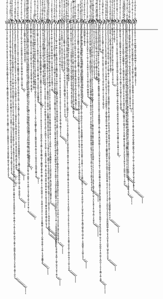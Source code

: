W̵̡̧̨̡̨̡̨̧̨̡̡̛̛̫̩̖̭̪̟̜̙̲̹̠̬͓̺̠̘̲̦͖͙̯̖̼̠̬̱̥̟̞̟̤̱͎̺̜͈͈̮̞͇̫͕̜̻͚͇͙͕͈͍̬͎̬̖͎̟̤̞̗̼̳̳͙̜̳̱̲͖̼̠̼̟̻̣̬͎͕̗͙͍̖̲̠͖̪͙̰̦̜͕̬̲̩͔̰͎̘̥̯͚̻̲̖̩̣̠̱̻̲̱͕̟͕͈͔͇̯͇̺̖̬̬͓͓̤͉̬̝̱̭͔͎͖͖͈͈̺̙͇̙͔̺̬̱̖̫̯̥͉͓̭̲͙̦̬͕̘̭̘͓̋̓͐̉̈́̊̎͋̓̏̈́̑̓̿́́͐̇̆͆͒͒͐̄͂́̂̈́́́͐̈́́̿̓̉̿͐̎̂̉͋͛̊̔̑̎̑͛̽̔̃̀̅̽̔̅̈́͆̇̉͊͋̏̒̓̐̿̃̈́̂̂̀͊̆̃̽̾͗̚͘͘͜͜͜͜͜͜͜͝͝͝͝͝͠͝͝ͅͅͅĘ̴̢̨̢̨̡̡̧̢̧̧̨̢̨̨̡̧̛̛̛̛̛̛̛̛̛͚̤̭̜̰͎͖̲͉̜̭̺͍̟̭͚̖̭̟̖̖̼̻̠͚̮̗̙͎̪̬̣̳̥̘̺͈̱͙͎̘̥̞̖͙͇̟̲̟͚̹̖̰̫̭͙̝̥̘͈͙̰͈̠̩̠̱̲̖̩̰̯̬̼̫̱̳̗̗̺̞̣̟̙͎̖͔̠̣̬̬̝͇̪̹̠̜̪͎̜̜̝̗̟͈̞̥͚̲̦̲̪̺̜̳̠̠̹̬͚̝͕̩̹̼̣̱̟͉̘̯̗͇̩͔͉͇̬͍͉̠̟̯̱̟͈̜͉͈̇͌͗̍͗̀̿̿̐̾́̾̇̿̆͒̇̈́͗̉̽̏̾̐̿̆̌̄̀̉̀͊͗͑̓͆͌̋̃̽̍͂̇̿̐̆̔͋̈̀͌̓̎̎̊̓̉̃͑̂̔̑͐̈́̋͂̊̂̒͗̽̈́͛͗̆͐̆̔͛̏͊͒̓͗̀̐͋̔̎̑͐͋̈́͊͆͆͛̀̿͐̽̿̌̏͋͌̇̐̈́̓͑͛̍̐͑̌̾̈̉̍̃̍̈̀́͌̈́̓͋̈͌̔̾̔͑͑̿̉̎̀̿̔̍̂̍͛̃̑̍̾̈͂̒̓̽͗͒͛̒̇̋̀̿̀̓̊̋́̇̈̌̉͂̈́̿̋̋̓̇̇̋͛̓̔̏̇̑̓̈́̑̏͒͌̇̇̅̔͒̈́̀̔͗͂͑̄͒͒̈́́̂̈̊̄̍́̃̍̊̀́͒̃́̾̏̓̈́̓̃̒̃̏͋́̈́̂̇́̉̔͂̽͑̿̏̋́͒͆̒͐̀͂̄̃͋̚͘̚͘͘̚̕͘̚̕͘͘̕̚͜͜͜͜͝͝͝͝͠͝͝͝͝͝͝͠͝͝͠͝͠͠͝ͅͅͅL̴̨̧̡̢̢̡̧̢̧̡̡̡̨̢̡̨̡̨̨̧̢̢̧̢̨̡̧̢̢̡̛̛̛̛̘̰̫̱̜̳̦̘̘̙̻͖̥̪̺̻̩̭͙̙͎͙͈̘͉͉͔̪̗̗̞̰͇̹͖̯͎̪̹̯̠̳͔̯̞͚͖̼̟̗̤̩̮̝̬̞͓͖͙̤͉̫̞̫͔͎͙̻͔͙̩͍̘͓̖̳͓̻̜̜̪̪̲̱̙͈̼̣̘̬͔̫̞͍̞̳͎̙̹̼̬̠͔̣͓͍̬̯̙͇̤̰̝͎̞͙͔͍̘̜̹̰͓̤͖͓̘͈̗̱͚͉̟̼̙͕̪̜̞͎̺̞̜̺̖̩͇̠̫͔̻̹͔̭͚͇̗͚̙͉͍͈̗̘͈̥̱͍͚͚̯̫̥̺̣̭̻̣̗͕͎͇̹͈͇͕̩̦̲͕̝͚̜̞̞̯͈̤̻̞̖͖̗̺̬̼̣̦̙͇͍̮̝̣̮͖̪̙̳̗͓͍͇̩̬̘͍̬̘̗̖̰͔̙̬̼͈̖͔̞̳̟͙̜̪̙̼͕̃̾́̔͌̂͋̉̅̈̏̊̀͊͛̂̈́̆̐̈́̓͌̈́͂͆̉̏͑̎͊̓̏̓̃͊̐̀̆̐̓̑̈̓̎̑̂̈́̉̀̌͑̊͛̄̿̽̿̋́̓̉͌͑̉͊̒̒͌̍̾̏̋͋̈́͆̍̍̓̾͌̎̇̈́̊̿͒͆̊̾͒̍͛͐͋̀̅͌̒̇͋͐̀͂͂̑̓̊͊́̏͒͂̎̾͛̏̔́͐̏̑̚͘͘̚͜͜͜͜͜͜͜͜͜͜͝͠͝͝͝͝͠͝͝͝͠ͅͅͅͅͅͅͅC̴̡̢̧̡̢̡̨̧̡̢̧̡̡̡̢̡̢̨̛̛̛̛̛̛̛̛̖̣̯͇͇̺̫̬̝̟͇͓͚͎͉̝̝͖̭̯͉͓͇̖̼͔̞̼̼̙̬̭̘͈̹̹͙̥̞̠̥̫͙̥̲͖̹͙̗͔̦̪̗̣̘̲̪̬͇̩͇̗̘̙̰̰̜̩͙̫̩̯̪̙̱͎̠̞͔̠͉̤̯̻̰͈̪̙̯̙͕̙̭̱͖̞̦͇͉̰͈͍͚̥̫̣̥͔͓̜͕̰̗̟̻͔͖̞̭̣̪͖̹̲̼͉͚̪̲͙̣̻̺̞̝̤͎̪͇̣̳̮̑̎̏̑̃̽̄̿̏͊́̃͂̉̇̈́́͂̓̔́̊̑̏̊͊̍̀̔̅͒̅̿̂͐͂͑̌͊̓̀̂̆̉̂͗̿̊̾̊̉͗̏̊̽͛̅̿̽́̒͛͒̎̊̿̂̅̄̇̇̈̀̈́̏̐̒̀̾͗͋̽̒̿́̏̓̆̄̀̐̓̋̀͂͆̾̃͑̄̒͆̏͋̈́̋͐̎̈͌̃͌̄̆́̂͑̈͋̈̈́̔̌͋͑͛͐̈̋̆́͌͒́͊̄́̊̑̾̇̂̈́͂̓̔̏̈́̓̑͐̄̎̒̂̈́̐̀͑̓̆̾͑̍̇̓̾͒̌̈͛̐͛̈́́́͂̇̽̾̈́̿̃̋̿̌̈͌̈́̌̒̎͛͌͗̓̓̅̋̿̽͐̈́̇͋̏̾̒̿̍̽͌̈̒͋̅͂͑̏̄̂̀̔͌̌̓͒̐̊̄͛̽̒̓̊̔͂̎́̓̂̌̍̐͗̌̈́̚̕̚̕̕͘͘̚̕͘͘̚͘̕̕͘̚̕̚̕̚͜͜͜͜͜͜͜͝͝͝͝͝͠͠͝͝͝͝͝͝͝͝ͅͅͅͅͅǪ̵̢̢̢̡̡̨̢̡̢̨̢̢̢̨̧̡̧̧̛̛̛̛̛͉̘͎̘̱̣̝̩͙͕͖͖̞͎̗̘͕̲̯̞̘̜̰̳̩͎͈̖̻͇̳͚̤͚̼͓͔͎̻̰̳̱̗̟̱͎̤͎̯̱͓̗̲̫͕͖̪̜̭͈̦̯̼̠͇̤̦̦̯̘̤̝̭̫͈̻̘̙̖͓̱͍̲͕̜͕̞͙̖̥̺̙̦̙̺̠̞̙̺̦͍͍͕̭̹̪̞̱̞̠̝̬̤̥̭͖̞̯̪̻͖͈͇͓̻͖̙̫̟̝͉̹̦̩̘͇͇̞̖͕͖̝͇͙̰̳̮͓͇̼̲̝̺̲̩̼̲͚̤̦͎͍͈̻̣͕̲͙͖̦͇͕̦̞̾̉̉́͊̏̐̀̑̈́̓̃͑̒̈̂͂̇͛̾̌̋̃͂̆́̓̔̃̑̓̃̈͑̋̽̋͆̏̃̈́̄̓̊̅̇̀͛̄̀͌͑̈́͋͆͗͂̆́̍̂̐͋͂̎̂̊̈̒̉̍̊͐̀̎̂̽͌̀̈́͊̓̂̾̄̌̿̆̍͊́̓̒͆̑̏̇͑̿̾̿́̊͐͐͗̐͊̈́̒̄͊̓͊̿̈́̈́̃͌͊̀̀̍́̓̍̀̑́̿͋͋̅̅͊̓͋̌̿̑̈́̐̂̂̑́̉̆͂̈́̾͑̒͒̀̓̈́̅̃͑̌̉͆̍̆̍̈́͒̓̂͂̉̽͆̏̀̂͛͛͋͒̃̈̽̈̍́̓͋̾̊̔͊̚͘͘͘̕̕̚̚̚͘̕͘̚̕̕͜͜͜͜͜͝͝͝͝͝͠͠͝͠͝͝͠͠͝͝͝͝͠͝͝ͅͅͅͅͅM̴̧̡̧̡̡̡̡̧̡̛̛̛͔̙͉̗͈̺̞̹̰͉͚̹̮̦̤͓̫͈̫͚̯͈͚̦̳̙̩͈̥̲̹̫̝̣̻̙̹͈̱̩̳̠͖̲̗̼̺̟͕͕̲͚̫̜̤̤̲̠͚̺̗̖͈̔̀͋̇̇͂̈̆͒̓͛̀̓̒͛̏̍̈́̄̅̾̏̃͑͂̈́̉̊̒̿͌͑̅͊̓̄̃̀́̂̋̀̓̾̾͊̈́̓̓̋̈́́̔͑̉́̊̀̾̈̐̌̊͑̑̊͑̒̎́͂͆͛͆̈́̃̌̒̌͌͛͌̋͗̓̑͆̈́̓̉͋̅̏̑͊͑̈́̆̋͋͆͒͛̋̒̆͌̈́̐̋̀͌͂͊̆͊͗̔̇̏͛͑̂̎̈̎̀̄̌̈̅̅̽͛͆̇̆̄͂̇̐́̊͒̇̄̊̿̄̾͛͌́̎͋́̂̄͂͑̈́̋̅͛̌͛̑̋̽̂͌͑̀̓̒̄͛͊̎̕͘̚̚͘̚͘̕͘͘̚͘͘̕̚͘͜͜͝͝͝͝͝͝͝͠͠͝͝͝͠ͅͅĘ̸̨̧̡̛̘̝͔̝̣̥̻͍̻̥̣̙̲͉͖̻͔̖̬͈͕̱̹͚̗͈̜͚̭̭̫̘̼̟̰̞̲̀͑͗͛͂͑͐̀̍̐̊͂̔̂̀͋̈́̈́̾̇͊̓͗̇́̐̀̄̍̉͆̇͑̀͂́̂̒͊̆̚͘͝ͅͅ ̴̧̡̡̧̢̢̢̨̡̡̢̧̨̢̡̨̧̧̡̧̡̢̧̧̨̛̛̛̛̖̣̙̲͖̲̞̤͔͔̙̫̥̖̤͍̤̟̼̹̰͓͓̮̮̪͕͓͔̖̪͕̣̖̦̘̤͕̺͖̪̬̫̼̙̮͍͎͉͎̫̝̳͓̞̱̦̝͎̙̜̖̟̘͖̝̰̼̝͖̝̖̠̱̜̩͖͉̪͍̰̯̫̳̝̠̹̥̪̣̲̙̱͍̮̤͉̦͎͉͓͙̱̲̜͖̥̺̤̟̲̳͉̗̼͔͇̙͙̪͇̜̳̥̘̟̣̯̞̯̜̰̪̱͕̪͔̳̘̜̪̪̜͍̻͚̯̠̠̫̙̜̮̬̫̪̩͔̤̠̭̘̟̩͍̺̟̩̘͖̗̠̰̩̱͙͕̤̼͍̜̦̤̲̎̔̾͂̾̀̂̄̓̑͌͊̄̓̾̊͊͗͌̈́͊́̐͊̾͗̈́͌̄͂͛̽̈̀̃͗͂͒̾̐́̉̈́̊͂̈̾̊̃̏̽̈́̅̔͂͐̄̾̾̑͗̎̈́̒̂͒̾̓̀̄͑̊͌͌̍͋͋̆͌̓̄̽̅͋͒̔̍̊͒́̀̉̐̃͂̓̇̒̉̃͒̓̈̏̾̃͛̌́̈́̀̾̈́̑̾̑̇̀̿͂͛̆͋̎͐̃͂̊͌̑͌̃͛̀̋̄͊̃̽̈́̎̓̔̇͋̀͋̈́̉̀̍́͐̀̔̅̄̏̒̓͗͒̿̒̿̇̒̎̅͒̆̓̓͑̎̆̾͆̆̐̓̉̒̄̅̊͗̉̇͌͆̀̒̇̆̽̀̿̒̅̀͛́́̑͆͊͐̾̏̑̈́͌͑̑̕̚̚͘̕̕͘̕̚͘̕͘̚̚̕̚͘̕̕͘̕̕͜͜͜͜͜͜͠͝͠͠͠͝͝͠͝͠͝͝͠͝͝͠͝͝͝͝͠͝ͅͅT̵̢̡̧̢̧̡̨̧̡̢̛̛̛̜̭̞̩̭̙͇͖̺̠̜̘̮͍̼͎̣̘̼̗̖͇̯͎̣̘͎͖͔̘̟͓͉͓̻̮̺̼͔̳̩̮̯͕͈͙̲̜̳̘̟̫͖̪̮̠͉̹̭̜̻̰̖̫͇̼͖̞͎̺͓͉̣͕̲̣̰̦̥̜̦̖̹̹̳̻͕̜̗̥͉̮̪̭̗̺̖̞̰͓̱̭̥̝̱̯̞̭̺̻͚̞̖̤̯̞̖͈͔͓̩̲̗̰̙̦̭̫̥̞͉̰͕̮͔͔̲̻̫̻̝͍̼̟̠̙̳͖̆͗̐͒͂͗̊̆͛̋̓̄͌̀͑̂͋͒̋̔̓̃̌̊̈̎̃̑̍̎̀̃̍̐̒̄̾͌͗͂̍̔̉͛̽̎̍̐́̈̋̈́́̔͆̈́́̄̉̌̉̏̅̽͂̽̈̿̆̓̚͘͘̕̕̕͘͜͜͝͝͝͝͠ͅͅǪ̵̡̢̨̛̛̛̫͇̺̞̪̱͓̜͖̳̙̥̩̦̬̲̪͇̦̳͕̖̘̟̘̠͈͚̪̣̮̖̤̪̺̥̙͕̜̻͎͙̖̠̘͙̬͉̗͍͚͎̳̦̥͇̠̗̼̝̥̜̮̼̲̖̫͓̻̓̃̽̀͐̀͗͒̔̑̈́̌̓̉͑̂͑́͊́̈͆̈́̔͆͐͗͌͒́̊̆̎͒͌̐̀̀́̈́̆̀̑̾̒̊̀̈́̇̑̈́̾̅̅̏͛̓̓͗̐̅̓̆̂̏̏̇͌͂͛̾̃͌̽͌̀̈́̌͋͗̔̊̏͑̓̈́̅̃̓́̄̾̒́̒͂̌̅͐̈͛̓̉̄̿́̏͌͐͂̆́̑̿͆͆̒̂́̊͒͌̀̋́̊̀͒͌̅̍͛̈̏̽̀̌͛́̔͋͐̋̍́̔̔̏͆̽̊̀̽̈̍͒́̈̾̔͊́̍̋̃͊͑̌̽̆̈́́́́̆̊̅̾̅̆̑́̐̾̀̿̑͋́̓̅̌̆̅̚̕̕̚̚̕͘̚͘̕͘̚̚̕̚͘̚̕̕̕͘͘͘͘͠͝͝͝͝͝͝͝͝ͅͅ ̸̡̡̡̢̨̧̨͈̙͖̘̗͎̼̦̮̙̗̘̫̳̼̪̺̫̩̣͇̠̫̙̤͎̤͚̭̟͇̤̣͉̻͈͓̪̘̭̲̭̝̠̩͉̮̮͈̪̣̭̮͙̮͎̯̰̻̜̺̙̦̞̳̤̄̀̒͐̈̉͘͝ͅT̵̡̢̡̢̢̧̢̧̧̧̢̡̧̢̧̛̛̛̛̛̛̛̫̼̜̮̻͔̳̣̖̣̖̝̘͔̳͙̰̥͍͓̘͚̯̦͚̣̠̮̖͔̝͎̖͈̫̬̘̠̟̯̥͖̟̹͖̗̰͙͇̮͖̹̜̳͙͓̩̼̺̬̥̺̯̤̼̦̦͕̦̤̹̣̗͍̘͍͎̭͓̟̥͙̖̦͕͉͓̪̠̗̗̺͓̼̻͇̟̙̟͚̳̫͍̩̘̝͎͈̮͇͚̤̼̮̼̭̭̟̟̻͕̤͇̱͓̣̺̗̦̭̤̤̻̱̝̥̪̩̲͔͈͓̻̰͖̼͙̤̻͇̣̥̤͚̈́͐͑̃̈́̆͂̿͗̓̓̈̒͂̾͆̾̍͂͋͑̀̄͑́̆̈́̄͋̇͒͒̓̿̋̎̈́̋̓͆͑̏̈̿̍̾͒̎̔̓̓͌̉̽̀̉́͆͊̏̌̓̈́̄̅̋̈́̓̏̎̈́̂̋͛̓͊͒̄̈́͋͑̔̿̎͒̆̀̒̈́̽̀̔̒̋͐̐̏͐͊̀̈́̎̍̈͆̈͌̅̎͋̈̀̄̈̓̏͋̇̓͐́̇̓͌̓͌͒̀̈̎͊̈́͆̈́͐͛̓̈́̇͒͗̿̈́́͐̈̐̑̈̍̈́̇̎͐̂̒̽̎̔͂̀̔͂̑͐̄̉́́̿̊̈́̓͌͗̑̊̂͐̓͂̃̽̈́͒͐̽͊̈́̾̅̑̂͊͆̏̽͒͌̓̌͛̌̾̐́͑͐̎̂̀̑͑́̅̅̎̂̏̍̇̑̇̈́̏̇̀̈́̋̃́̿̍̕̕̕̚͘̕̕̚̕̕̕̚͘̚͘̚̚͜͜͝͠͝͠͝͝͝͝͠͠͝͝͝ͅͅͅͅͅH̵̢̢̡̧̨̧̡̨̧͚̱͚̘̩͎̥̙̥̙̞͉̼̙͔̩͉̤̞͇̭͙̲̦̲̠̞͉̱͕̱̬̳͔͓͓̠̫̮̭̫̱͖̖̦̮̯̫̪͇̣͚͓̥̠͔̟̠̭͖̠̪̲͕͓̣̠̲̠͇͖̞̳͇̯͇̭̼̋̀̊̀͂͑͂̾̀͂̈́̋̌͛̅́̈́̊̉́͒̏̾́̍́̊͐̂͌̓́͌̂̄̏͊̚̕̕̚͜͜͜͜͠͝ͅͅÉ̸̢̨̢̡̡̢̧̨̧̧̧̧̧̨̢̡̨̢̡̧̨̡̛̛̪͍̝̝̝̭̖̺̥͕̳̟͇̺͎͎͇̲͚̗̻͇̲͖̳̻̟̼͇͍̤̲̟̠͉̼͕͖̬̲͇̬̲͔̝̝̪̗̗̲̣͍̳̣̯̮̜̭̩̼̗̝͕͙͕̭̻̤̘͉̭̝͔͓̩̞̟͔̗͉̠̠̮̱͍̤͍̝̯̹̭̟̝̙̞̜̖̗̩̱̲̼͈̞̪̮̠̳͎͔̭͙̺̻̤̙͓͖̮̬̭̣̱̻̻̣̼͇͙̟̗̩͇̳̪͚͙̝̭͚̥̖̳̹͔̰͇̠̠̝̭͇̩͕̟̜͎̗̝̻̖̪̰͈̪͚̹͉͈̫̦̹̦̖̼̥̘̳͉̰̗̰̜̮͉̼̠̠̮̹̣̗̝̬͎͙͍̭͇̻͙͇͕͔̫̤͍̮͈̬̥̘͉̠̺̩͇̹̱̰̱̜͇͈̣̖̹̬̜̳̹͙͉̝̰̞͍̯̰̻̳͓̱͖̀͆̒̂͐͋̀́́͛́͑̈́͒̈́̆̾̽̉̂͑̉̈́͒̉̀͌̿̉̀̀̄͆̊͑̋͑͗̓́̇̓̌̐̅̊͗̓̀̆̐̇͑̆͛̐̈́́̃̓͑̈́́̏̈́̾͊̔̌̇͂̈́̆̂͂̽̽̿̂̉̂̄́̈͑̓̑̾̐͒̍͛̅͋̾̅̃̽͐͊͒̃̃͆́̅̃́̀́͌̑̐͆͆̈͆͐̄̔̔̐͋̃̽̔͌̃͂̏̒̑̇̽̐͂́͂̑̂̾͆̑̊́͒̑́͑̈́̈́̔̃͐̀̈́͌̽̌̀͂̌͂͐̂̓́̔̀̾͛́̿̽́̉̒̐̍͊̓͌̚͘̕̕͘̕̚̕̚͘͜͜͜͜͜͝͝͠͠͝͝͝͠͠ͅͅͅͅͅͅͅ ̴̢̢̛͉̘̱͕͖̟̣̰̞͔̼̘͕̜̙͓͙̠͙̘͇̮̟̘̳̯̥͔̗͙̖͈͚͉͕̮̠͔̖̜̦̟͎̳̝̹̣̜̼̰̥͔̠͖̮̺̤̬͕͍͙̲͕͒̃̏̎̀̍̏̎̐̿̃̋̈́͛̏̌̓͊̉̾̎̐͌͗̀̐̂͋͗͂̄͒̾̿͊͋̎̃͌̾͗̄͐̀̆͛̄̈̀̏͗̀̋̾̐͆̾̅̈́͛̓̋͛̀̆͑̓͛͂͆̈́̂̈̈́̀̄̉̄͗́̐̽͗̑̿͛͑̆̐͂̀̌̾̋͊͊͊̓̐͐̽̓̔̎́̀̓̚͘͘͘͘͜͝͝͝͝͝͝͝͝͝͠Ẁ̷̢̧̡̢̨̢̡̡̡̧̨̨̢̡̧̛̻͖̗̥̙͕̥̞̯̰͇̙̱̜̪̝͎͈̥̤̫̟͓̣͚̥̙͚͍̳̳͚̭̥̼͉̤̖̻͉͚̜̩̘̭̖͍͚̭͙͉̙̤̝̯̭̜̯̞̩̩̟̱̼̞͍̲̟̦͕̮̯͕̜͓̞̹̤̺̜͍͇͔͖̮̬̠̬͙͖͕͉̫̖̼͓͔͓̪͈͉͎͈̤̖͇͖̗̟͉̦̣͍̗̜̼̟̘͈̝̺͍̣̣̹̟̥͇͓͇̮̜̟̰͙͓͖̠͔͚̱͍͉͙̠͇̣͙̺͉̺̺͉̼͈͚̪̜̮͖̥̫͚̭͔̮͍̫̮̳͕͎̙̱̦̳͉̬͓͈̼̞̠͚̻̥̫͖̣͈̥̻͓̻̞͙̻͍̩͚̺̩̤̫̭̘̗̞̆̊̀̈́̓̈́͌͗̑͆́͛̌̾̔̍̈́̒̽͒̓͐̆͆̾̽̿͆̈́̀͐́͛̅̈́͂͑̔̓͌̚̕͜͜͜͜͜͜͜͜͜͝͝͝͝͝͝ͅͅͅͅͅͅͅI̵̧̡̨̡̨̧̨̧̧̧̡̧̧̨̢̨̢̡̧̡̧̢̢̨̧̧̡̢̱̼̹̻͔̲̭̱̖̺̣͇̜̮̲͓̪͙̬̳̗̬̪͈̩̞͕̣͈̫͖͎̼̗͔̺̤̙̦̱̹̬̣͎͔̰̼̳̪̪̗̪͈̥̲̩̩̩͙͚̗̺͚̦̗̯̱̜̠͔̯̙͇͚̲̻̰̭̖̲͖͈̰̗̰̲̰̭͎͉͇̤͈̤͓͖̟̼͓̘̤͎̹̗͕̞̤̞̘̗̳̥̰͕͈̣̫̭̱̠̦͖͚̫̳̤̙̼͕̣̰͓̘͈̮̗̲͍̗͇͔̣͈̤̰̳͈͉̦̮̺̘̘̯̻̼̱̖̭̩͖̰̺̥̖͉̤̥̩͓͕̜̦̻̻̣͈͎̰̭͙̦̹̹̗̹̟͚̤̪̟̫̭̟̗͈̱̤̙̮̻̫͕̰̥̞͎͙̎̽̄͐̏̓̃̄̎̍̽̾͛̈͗̀̈̀͒̅̎͋̆̈́̎͌͌̎̆́̄̈̋́̾̽̆̔̅̈́̄̐̎̇̌̓̒̒̒̋́̓̀̃̑̐̉̾̒͂̀̆̎́̊̎̇͂͛͒̑̇͛̎̿̽̈́̋̈́̈̏̑͛͑̓̇̆́͆̽͛̾̽͊͒̃̿̇̀̂̅̂̆̇̍̀̏͋͒̏̓̀̂̓̓̄̆̈́̎͌͋͆̔́͋͐͋̆̈́̒̏̑̋̀̑͌͌̈́͌̽̂̂̔̿̓̅̓̿̐̔͒̄̉̃̽͆̓͌̈́̔͛̓̓͋̅̄̀̿͂̋͂̇́̎͊͛͋́́̇̀̽̀͂̔͋̈́̔͌́͑̀̿̀̔͊̿̌̇͂̀́̏̑͋̌̇̾̎̓́̄͋̒̒̈́͛̐͋̎̈́́̽́̿͛̊̐̿̿̃͊͛̔̑̇͌̎̀͛̌̿̓̌͗̏̈̑̉͒̕̚̚̚̕̕͘̕̕̕̚͘̚̕͜͜͜͜͜͜͝͝͠͝͝͝͝͝͝͝͠͠͠͝͠ͅͅͅͅͅͅͅͅL̶̡̨̢̢̨̡̧̢̢̨̡̧̨̧̡̡̡̢̛̛̛̛̛̲͈͇̱̲̖̪̩͈̙̦̥͖̰͔̺͇͉͖̖̟̱̻̲̱̞̮͙̱͔̮̬̞͇̹͙̰͔͖̫͓̬͎̘̞͓̲̳͕̳̟̹̣̗̺̝̱̣̝̠̱̯̩̮̝̜̗̩̮̗̤̞͚͎̪̼͚̭̖͕̜̤͎̺͉̼͓͕̙͇͔̰̳̭̱͎̹̳̝̖͇̠̖̭͚̟͕͎̖̜̹̜̥͈̲̮̮͎̻̤̣͔̜̠̯̠̥̻͙͚̳̫̰͇͎͚̞̹̩̠̱̩̖͖͖̖̲͕̰͖̭̟̺͓̦̗͍̻̘̪̺̼̱͕̠̳̫̮͎̘͚̺͇̘͍͚̹̙̠̼̯͌̀̀̈̈́̍́́͋̃̉̆̀̐͒͌̔͐͗̿̊̈́̿̊́͐̂̀̀̆͆͛̀͌̆͌͑̾̇̾̇́͋̈́́̀̀̅̀̿̋͛͆̌̀̀́̉̄̃̄̃͐͆͂̆̈́͛̋̆̀͛̄̂͗̌̏͐̔̒̂̍̑̇͋̓͋͑̌̇͛̅̃͌̄͊̿͛̀́̈́͐͑͆͑͒̃̾̐̌̏̈́͑͌̐͛͋͐̈́́̀͊͌̑̂̓̊̈́̈́̐̍̄̾̄͌̑̈́̄̓̅̃̊̃̊̋̿͂͋͒͒̈́̾̿̈́͘͘̚̕͘͘͘̕̚͜͜͜͜͝͝͝͝͠͝͝͝͠͠ͅͅͅḎ̴̢̧̢̢̧̧̢̡̨̮͍̠͍͖̼͎̠̖̪̮͔̠͚̟̼̙͚̪̦̪̲̲̤͚̥͚̫͎̠͔̰̣̺̩̯̱͖̲̞̲̮̪̜̰͕̞͓̹̫͓͓̪͔͈͇͈̟̘̹̝̦̰̳̑̓́̂͐̂̈́͋̄͊̅̒͐͒̌͑̇͗̇̋͋̈́̐͑̑̐͂̄̍͌̊̆̅̈́̏̈́̌͆̄̍͋̈̌̚̕̕͘͜͜͜͜͠͠͠͝ͅͅ ̴̧̨̨̨̢̢̡̨̨̧̢̧̨̧̢̡̡̧̨̧̛̛̛̠͙̖͈̥̪͈̙̹̥̩̬̳̳̱̝̩͍̼̙̤̞͉̗͔̜̘̱̠̻̹͖͇͉̗̠͍͕̬̝̘̬͕̠͇̬̫̣̱͕͇̟͎͍̙͈̜̯̝̪͎̝̮̩̝̫̪͇̥̮̖̙͇͈̟͙̣̟̘͉̙̲͓̥̳̦̞̟̟̝͖̙͕̲̗͓̖̤̺̗̳̹̥̱͔̱̳̮͎̪̥͙̪̲̰̤̝̙͔̻̗̭̖̮͙̻̫͉̫͇͈̺͈̘͖̹͓̬̦̰͈̗̭͍̣̮̦͇̼͖̘͎̖̦̭͔͎͖̬̝͓͖̹̞̳̳̪͎͇͚̪̱̭̩̮̙̹̲̗̭̙͉̺̝̩͚̠̬̙̲̫͙̞̹̗̠̮̪̹̣̦̝̜͈̺͖̮͙̳̰̳͚̪̤̭͙̼̯̠̞͚̮̥̪͉̙̰̣͈̱̬̤̘̳͉̱͕͍̲̪̦̦̗̤͇̙̗͖͉̼̣̬̩̫̯̥͎̩̰͍̫͎̓̔̒̿̐̍̄́̀̂́̑̽̀̍͒͐́́̔͂̂̒̆̊̀́͐̌̈́̓̑͑͂͑̀̑͋͆͒̅́̊͊͂̌́̾́͆͐͆̅͒̐̑̆̓̑̓̍̄͗̌́̄̊̎̉͗͂́́̊̅͐͋̍̂̾̅͌̏̒̋̍̊̍͒̀͐͗͋͛̈́̈͆͑͗̃̓̀͌̍̓̅̎̔̽̈́̈́̉͗̏͑͑̇̆̌̀͆̋̈́̈̌͗̍̅͒̿̋͂́̀̂͊͆͘̕͘̕̕͘̚̕̕͘͜͜͜͝͝͝͝͝ͅͅͅͅͅͅW̸̧̡̧̨̡̡̡̨̡̨̢̡̨̡̛̝̦͖̺̟̜̘̯̲̜̫̻̠̣̥̜͓̫͓͇̗̰̬̼̳̰̝͕̼̩̻̹͈͓̬̳͇̺̫͙̝͇͖̱̥͙͔̣̰̞̣̳͕͓̣̝͕̝͓̮̯̳̻͓̜̣̪̩̳͕̲̰̪͙̟̖͍̝͔͓͙̮̪͍̼͚̦̥̳̪̜̲͔̳̩͕̖͓̳̭̪̠̠̝͍͍͈͙̤͓̯̜̘͎̞͖̬͇̼̫̘͙̖̗͇̯̳̜̳͓̘̦̰͈̗̪̤̬̗̙̻̻͓͖̲̯̘͚̣̯̗̘̠̭̘̱̥̹̬̝͍̻̰͖̼̻̞̬̥͖̪̥̥̭̜̥̭̦̣̼̖̣̰͕̫̠̙̙̩͎̜̖͉̬̜̭̹̻͔͙̟͉͉͓̬̞̭̩͍̭̘̠̬̰͍͈̩̫̭̯̖͈̰͎̲͓̬̩͔͑̈̈̈́́̾͑́͂̽̓̆̐͋́͗͐͛̾̂̎͊͒̆̓͂̐̒̾̌͑͑͒̃́̆̈́̌̃̀̿̅͊̽̒̑̏̈̎̂̏̀̒̈́̄̀̔̏̓͐̈́̏̽̏̾̔͑̏́̓̓̐͌́͋̿̍͛̓̈͛͑̽̋̔̔̎̓̆̏̉̎̎̏̾̍̈́̓̂̇͘̕͘̕͘͘͘̕͜͜͜͜͠͠͝͠ͅͅͅͅͅͅͅͅȨ̴̧̡̢̢̡̢̡̨̧̡̢̛̛̛̛̛̛̛̱̥̯̲̼͇̟͚͕͇̥̯͉͇͓̫̬̺̪̫̥̙̦̘͖̞̭̠̲̘̣̮͚̤̟͕͎̞̤̗̘͉̩̘̙͓̣͚̠̟̰̝̦̖͎̟͕̱̝̠͙̰̝̰̥̫̘̥̯͍̦͙̹̥̼̠͍͔̼̜̭͓͙̩͎̯̟͓̞̬̯̜̫̞̻͎͕͇̘̦͚̪̩̥͙̦̞͓̣̤̞̲̐̀͑̈͋̈̄́̽̎̍̀́̂͌̓̎̌̍̀̉͗̔̈͆̂̎͑̑͑̄͗͒͋̈́̽̆̓̎́͒͛̽̄͊̒̓͊̎̈́͛̏͑͛̄͌̈́͑̈́͑͆̃̈́͑̈́̀̓́̈́̇̽̌͐̀̎̉̂̈̈̓̋̌͌͆̽́̔̀̐̋̂͑̄͊̇͑̍̔̅̊̎̔̅̔͗͊̉̄̄͑͛̉̉̅̅̑̋̀͗̉̇̀̊̓̾͆̀̌̿̏͛̀̉̅͗̓͒͂̾̈́͆̀̃͐̅͒̅͑́̀͊͊̎̇̎́͊͗̒̽̏̑̈́͛̍͂͑̽̀̆̀̏̔̇͒̈̒̾͂͂̋͂̆͋̓̎́́͑͛̾̈͂̄̂̾̑͊̉̇̄̃̇̓͊̐̀̈́̊̅̂̽̍̈̒̄̐̈́̆͋͆̎̒͗̅̉̑̉́͐́͑̑̽͌̕̕̕̚̚͘̚̕͘͘̕̚̚̕͘̚͘̕͘̚͜͜͜͜͜͝͠͝͝͝͝͝͝͠͠͝͝͝͝͠͝͠ͅͅͅŞ̶̡̧̢̨̛̛̣̜͎̼͔͎̱͍̠̳͖͓̘̜̠̩͕͔̙̠̤̰̟͍̗̘̭̭̦̱̠̪̗͓̖̖̲̺̝̯͈̻̼̲̣̟̀͊̐́̆͒̑̈́͋͐͑̔̈́̓̀̑̀͊̓̊̇́̈̽͂̑̔̉͑͆̾͛̿̓̍̒̄͑̒͌̂̈́̀̏͛͗̌̆̎̈́͗̓̋̓͗̂͆͋̈͊̄̌̀̈̽̄̃͛̋̏̒̍̒͊́͌̇̾̌̄́̅̆̐̊͘̕̕̚͘̚͜͝͝͝͝͝͠ͅͅT̸̨̢̨̢̨̨̢̧̡̢̧̡̧̧̧̯͚̮̻͇̘͙̺̖͔̞̖͈͖̤̤͈̭̟͉̳͖̝̣̭̫̪͚̖̰̙̭̟̲͕̩̹̮͙̹̫̖̩̼̖̜͖͙͉̥̫̠̪͉̪̗̬̻̻͕̺̻̯̭͉̫̜͕̼̠̩͎̯̥̼͈̦̹̱̞̞̝̣̩̫̯͔̈̐͆͆͂̀̽̾̍͂̉͐̿́͂͊́̎̆̎̇͌̌̌̏̚͜͝͝͝͝ͅͅͅͅ ̴̢̡̧̡̢̢̡̡̡̧̧̧̨̨̡̨̡̧̢̢̧̨̦̪̮͓̰̲͔̤̝̮̻̺̰̗̖͉̭̬̦͍̘̭̗̦̘̻͓̼̬͔̩̩̫̼̳̺̯̺̯͉̼̼̯͍̼̟̗̝̜̦͓̥̣̫̥̘̟̯͍̼̝̠̝͕̱̬̯͎̩̼͔͇̪̳̙͖̘̙̬͎̜̣̣̠̠͍̤̤͔̦̰̼̠͉̟̫̥̞͙̬̪̺̥̱̝̞̮͕̹͔̝͚̭͙̪̺̰͉͇̟͍͈̠͈̳̫̥͎͙̥͚̬͓̜̗͓̰̻̘̙̜̺̬͓̱͇̯̗̟̭͇̠͕̱̞̯̝̬̤̮̤͕̺̮̯͖̗̖͕̝͔͕̞̥̮̜͉͈̞͉̯̙̺͈͈̬̦̜͎̝̼̦̞̹̬̙͍̠̝̰̙̯̜̞̠̠͈͔̬̘͓̗̞͉͕̘̼͕̱͇̭̘̤̰̭͙͓͖̙̦̩̰̺̠̥̲͎͚͉̯̠̜̘̝̺̯̜͙̘̫̬̰̈̈́̋̄́͆̾͊̋̂̾̊̈͗̃͐͌̐̈͋̅͐̐̏͊̒̅̃́̿͐͆͐͐̒̀͗͛̈̅̉͌͑̽͊͆̃͒̅̉̐̃̎̎̇̕̚̚̕̕̚̚͜͜͜͜͜͜͠͠͝͝͝͠ͅͅͅͅͅͅͅƠ̶̢̧̛̛̛̬̝͓̠̥̗͍̜̹̘̰͕̣͍͇̦͍͓͍͙͚̭̯̦̲̲̮̲̦̮͍͎̹̙̟̠̦̪̲̘̞̩̺͓͔̟̜̭͚͚̫̣̤̬̞͖̣͍͚̘̰̿͛́̅̄͑̏͑̍́̀̈́̈̀͂͊̃̍̽̀̒̈̔̊͒̇̾̒̅̽͂͛͊̾́̀͛̈́̋̈́̔̇͊̈́͋̂͗̒̊̆̎͋͂̊̎͌̈̉̓̀͐͐́̌̿̓̀̊́̋̈͌̒̍͋́̓̎̿̈́͂̈̏̓̈̾́̓̃̄̋̒̒̈́̓̓̍̑̒̅̃͒̆̏͂̄̅̄͗̈́̎̓̓̒̍̊̈́̆͑̈́̾̒̈́͋̑̈́̀̓̾͋̊̇̎̌̊̉̑̃̄͛́̾̉͋̊̈͑̄̀̇̀̊͊̎̀͒̈́͆͂͒̾͂̋̾̔̐̓͋́̉̓͌̀̒̍̓̈́̄̅̃̒̑͂͛̃͘̕̚̕͘̚̕̚̕̚̚̕͘͘̕͝͝͝͝͠͝͝͝͝͝͝ͅF̴̡̢̢̛̞͚̱̹͎̖͚͓̗͈̖͉̰̥̪̬̗̜͈̣̖̣̜̦̗͉̜͉̰̘̮̭̬̱̭̗̬͚͎̬̹͉̙͖̗͓͓̗̺̯̪̯̜̠̼͇̱̭̪͍̤̙̰͍͔̳͎̘͚̝͕̖͙̯̙͕̭̱̱͙͕̩͖̮͇͖̣̦͖͛͋̉̈́͗̇́̔͛͋̍̀͒͛̍͘͘͜͜͜͜͝͝ ̴̡̧̧̡̢̡̡̨̢̧̢̡̢̡̡̡̛̛̛̛̛̛̛͕̹͉̦͇̦̖̫̤̗̟̙̲̰̗̻̹̻͚̦̦̭̜̪͖̻̖̦̰̺͙͕̟̳̱̝̜̥͍̖̻̘̳͓̘͎̱͙̮̝̼̟̭̣͇̺̯͓̤̼̫͙̮̫̝͎̯͓̪̠̞̫̱͙̬̖̮̻͈͔̻̲͈̟͙͓͐͂̔̃͌͂̀̍̄͗̄̓̇̄͊̾̉̈́̐͊͋̅̌͊̄̀͌͂̽̅̔͊̏͐͑͒̎͒́͒͒̈͂̄̀̽̒̈́̄͋͋͒̎̄̀͑͒͆͌͆̃́̎̆͗̄̂̾̂̌͗́̈́̂͐͋̎̆̿̌͆̿̃̇͋̀̊͗̈̐̍̅͒͒́̍̈́̀͗̍͑͌̈̐͊͗̔̎̀͌̇̄̏̒̊̇̈́͌̉̎͆͑͊̈́͌̐͒̃̑͌͊̈̇͛̈́̐̒̿̽́͐͊͒́́͂͗̈́̀̔͌͆̏͊̿͑͒͋̈́̏̃́̏̂̇̈̿̏̎͊͋͊͆̂̅̀͐̊͑̀̇͌̑̎́͆̈́͑̓̕̕̕̕̚͘̕̕̚͘̕͘͘͜͜͜͜͜͝͝͠͝͝͠͝͠ͅM̵̧̧̧̢̡̧̧̧̡̨̡̡̢̢̛̛̖͉͚͔͕̭̟͎͖͖̪͎̯̗͙̥̮͈͍̹͚̦͎͖̳͉̥͕̯̞͇͎̜̤͇̲̭̱̱͍̟̻̥̟͇̪̯̺͖̞̹̻͙̗̮̪̼͔͍̮̲̟̟̬̪͓̞̻͇̤͚͍̺͎̩͔̣̆̐͊̿̅́͆̌̈̒̎̾͆̐̇̀̀̎̓͐̐̃̎͂̏͛̍̂̍̀̈́̔̑̌̐́̍̒̐͑̈̆̍́̅̈́̎̔̒̄̑͌́̑͋̈̓͒̇̈͊͐̈́̿̊͂͑̉̉̎̓̆̚͘͘̕̚̕͘̕͘͜͜͝͝͝͝͝Y̷̡̡̧̢̧̢̡̢̨̧̧̧̢̨̧̢͖̺̻̻̱̖͕̣̦̖̻̙͙̳̙͎̗̻͇̥͙̫͙̖̪̳̫̳̳͉͔͕̲̜̪͕͕͓̣̤͖̫͚̯͉͈̪̤̹̳̫̖͉̜̹̣͎̦̹̘̳̯̜͉͉͉͕̻̰̲̫̺̮̟̮̜͇̩͓͈͚̦̠̪̣̯̫͉̙͔̜̲̭̗̮͓͖͚̞͙̼̺̩̟͎̥͈̰͉̦̺͓͎̤̬͈̘̺̘̜̗̤͙̖̠̗͍̩̜̫̘̫̞̗̹͉͙̲̖̜̻͔͕̰̠̝͇̰̯̦͇̫̰̱͑͌͗̽̔̈́̒͌͒̾̃̋̌̆͜͜͜͜͜͜ͅ ̴̢̧̨̡̢̢̡̧̧̧̨̢̢̡̢̡̢̡̡̨̧̧̢̢̧̛̛͔̟͈͖̻̲̤͎͕̺̗̱̩̪̠̦͍̹̯̺̳̣̤͙͉̫̣̙̳̠̻͔͈͈̬̙͍̙̖̣̩̗̪̰̹͖̙̞̟̙̭͈̤̤̰͉͙̠̥̫͔͓̘̪͇̮̻̮̙͔̤̳̠̗͉̻̮̲̦̬̬̤̯̤̙̖̞̘͈̦̮̱̬̥̳̘̻̰̻̻̞͓͔̲̞̫̜̭͇̙̬̲̩͓̲̙̪̰̤͚͚͚̦̟͔̤̬͍͓̳̥̗̠̹̦̜̭̘̜͓̮̣̤̯͖̰̻̣̞̞̬̪̭̭͎̠̦̬̘̱̟̺̞͇͕̦̘͍͈͖̹͖̫̙̙͔̜̟̙̮͖̞̟̰̯̲͉͍̟̙̙̙̪̥͈̝̳̺͉̼̲͚̥̗̻͈̤͔̲̺̠͓͚̗̣͕̝̮̪̭̪͇̭̞͕̜̫͕̲̤̻̠̱̖̱̠̞̈́́̑͗̊̈́͋͊̓̍͐̽̀̏̌̈́̾́̓̿̌͐̅͌̐͆̈́́̋̊̂͊̒̎̆̓́͌͑̀̄̆̌̃̾̈́̏͆̆̅̄̇̂̓́̄͗͐̎̋͌͆̄͌̈́͆́̋̓͛̐̊̆͛̓͋̋̿͒̂̈́͗͆̀̆͌̐̒̇̇́̌̈́͘͘͘͘̕̚̚̕̚̚͜͜͜͝͠͠͝͝͝͝͝͝ͅͅͅͅͅͅͅP̸̡̡̢̨̧̨̡̧̨̛̛̛̛̗̙͎͙̳̞̠͕̳̣͔̳͚͕̤͎̱̬̤̳̰̰̹̯̜̱̹̙̦̞͍̼͍̯͇̪̬̫̖͉̣̭͉̻̱̼͉͉̺̫̲͙̳̥̲̖͚̦̼̳̞̣̳͕͉͙͍̥̭̯̼͖͔̮̜̮̝̳̈͊̾̆̊́͛͑̊͆͋̇͆̈́͛̂̇̈́̾́̅̾̄̈́̓͆̋̒̆͛͒͒̌̓̏̾̔̍̅͒͗̏̑̇͑̊́̑̃́͑̒̔̉̄̅̇̈́̀̀̔̓͐͗̏̿͋̒͂́̽̽̚͘̕̚͜͜͜͜͝͠͝͠͠͝͝ͅͅR̴̢̧̨̮͈̤͈̼̪͖̻̺̻̥͈͔̼̦̝̻̥͈͎͈̉̽͗̾̿͑͂̀͋̄͐̋̉̽͊̎̈́͐̂̓̊̒̅̀͐̉͊̈̚͝Ơ̶̧̢̢̨̨̡̢̧̡̛̛̛̳̝͔̼͎͓̤͈̘͈͇̮͕͙͉̥̪̮͍̯̠̜̲̹̣͎͎̺̖̹͔̱̦͓͎̟̬͖̬̤̬̩͕̖͈̫̼͕̬͉̖̝̠̮͇̞͎͈̙̲̲̗̣͖̳̮͚̱͈̮̞͈̇̏̈̑̌̄̓̊͒̈̀̊̒̔͛̇̅̌̓̒͐̈̂̀̏̈̒̈́̇̈́̏̿̀̓̎͛̆̏̎̆̏̄̊́̋̔̍͛̿̒̇̌́̇͂͛̌͊͊̃̿̒̔̐̿̀͂̍̀̍͐̏̎̑̾̀́̈̏̔͌̓̈́͂̄̓͐̋̓̅́̓̈́̒̎̀̈́̊͛͋̔͊̒̽̈̂͒̒͛̽͛͗̓̈́̈̏͐̄̍̓́̀͐͒́̉̽̐͋̌̈̃̄̊̂́̋̋̈́́͛̈́̂̅̓͂̆̔̅͊̉̎̂̈́͆͗̔͂͐͊̓́̓̍̏͆̓̽̓̌̋̾̋́̾̄̑̃̉͗͑͛̿̿̾̏͆́̈́̀̊̒̑̽͘̕̚̚̕̚͜͜͜͜͝͝͝͠͠͝͝͝͝͝͠͠͝͠͝ͅͅF̸̨̢̨̢̨̡̡̡̧̢̢̧̛̛̛̛͓̫͙̙̱͕̳̤̩̻̥̦̫̬̯̪͇̳̼͓̲͍̥̼̥͕̘̝͍̳̪̫̖͖̺̺̮̙̺͕͍̟͉̤̝̦̜̘̺̥̳̪̺̥̪̰̮̗̺̹͍̟̳͍̗͇̝͔̬͈̼͙͔̯͙̗͕̳̖̥͙̘͍͔̪͔̱̹̣̣̮̘̙̩̮̤̱̙̰͚͙͚̪̟̜̥̮̱͕̯͎͍̳̮͍̞̳̜̰̭̱̲̗̹̝̲̱̫̘̥̼̣̣̫̱̰̝̙̟̝̹̯͉̳̫̹͎̺̗͙̘͎̹̰̟̗̗͚̪̤̬̝̟̟̭̼̦͓͎̦͍̙̖̼̓̏̾̄͆̈́͑̐͐̈́̄͂͊̐̉̈́̄̆̽̈́͂̒̂̔̌͐̈̋̈͌̏̈́͗̓̈̅̓̽͆̉̆̓̍̀͊͋͆̅̄͐̀̃̅̂̔͐͗͂͑̀͒͗̂̇͗̀́̒̿̏̅̊́͆͒̽̔͊̈̄͒̽͒̏͗̈́̑̾͊͑̀͊̓́̍̽̏̏͛̔̆́͌̉̓͗̀̕̚̚̕̕̕͜͜͜͜͜͜͠͝͠͝͝͝͝͝͝͝͝͝ͅͅͅͅͅͅḮ̸̢̢̡̧̧̨̡̨̡̧̡̨̡̨̨̧̧̡̧̡̢̨̧̢̡̧̢̧̛̛̛̛̛̪̠̞̪͍̟̦̦̮̠̘̗̟̙͙͍̲̠̭̞̺̫̭͎̝͉͎͔͎̰͓̼͎̩̤̫̜͎̗̱͔͈͇̫̪̜̺̲̳̹̪̬̼͕̰̬͓̙̮͙̼̠̭̜̱̦̟̲̖͙̝͕̯̖̞̜̖̭͎̦̖̗͇̳̘̗͇̯̯̘̮̻͍̼͚̳̺̫͕̼̰͚͇̼͇̩͓͙̦͖͖̖͙̭̟͍̘̻̻͖̱̹͔̦̥̩͔̗̮̜̦̥̮̖͎̖͕͔̘̥̖͕̱̬̲͔̱̥̟̜̳̺̥̘͔̗͉͍̜̫̰̖̜͙̘̼͕͙̭̭̭͙͎͙̯̹̣͇̘̗̩̻̜͉̩̥̰̱̥̼͔̌̓̑͗̋̾̒́́̆̊̿͋̐̇̋̉̇̒̊͆̉̌̓̒̉͒̉̌̍͑̓̐̇̔̽̆͛͑̊̊͒͋̉͗̏̈̔̽̓͛̔́̇̀́͆̈́̾̈́̈́̇̽̀́͗̈̾̿͌̈̍̋̊̉͆̿͐̈͑͋̎͛̐̈̋͊̃̃̈́͑̄̈͐͒̎̿́̌̅̽̔̿̍̓̏̅̔͗͛̊͗͋̒̓̐̏̐̄̇̄̿͐̏̏̓̆̀̆̋̆̏̎̽͒̒̽̐̽̂͊͐͑͒͐̓͌͐̈́̑̇̒͗̂̀̋̿̔̃̏̋́̿̾͌͋̋̿̽͑̈̾͌̅͋̌́̐̈̊͋̉͑̈́̓͋̔̊̂͛̐̽̅̋̈̉͒̈̊͑͊̉̐̋̊̎̃̽̇̕̚͘̚̕̚̕̚̕̚̕̕̕͘̚͘͘̚͜͜͜͜͝͝͝͝͝͝͠͝͝͝͝͠͝͠͝͠͠͠͠͝ͅͅͅͅͅͅͅͅͅͅĻ̴̨̡̡̧̡̛̛̛̛̹͖͎͔͓͎͉͈̗̝͔͉͈̞͍̗̭̘̼͈͎̩̗̬̮̜͎̫̦̞͉̹̜̱̫̤̺͔̯̩̫͇̘̙̩͖͕̠͈͓̜͓̰̔̆̍͊̅͑͛̑̈́̅̓̀̒͌̾͑͑͐͒͌̌͛̈́̈́̌̎̆̓͐͋̂̋̾̆̀̓̿̈̆̉̓̓̀̎͐͊̊̈̒̈́͛̌͋͐̽̑͂̑̾́̄̎́́̾̀͆̌͂͑̈̏͑̐̃̈͆̇̈̓̄̐̆̈́͗̈́̂̌̈́̈́̐̽͐̑̊̈́͗͐̎̏̀̐́͛̃̇̿̔̋͌̎͌̎͆͆̓̈̋͂̇̎̋͋̇̂̍͌̀̓̇͂̈́̆̏̏̎̍͛̔͆̓̑͋͊́̈̌̽͒͑̀̀̆͊̑̽͗̊̂͗̄͐͌͛̒̑̓̿͗́̆̊͊̒͐̓́̊͗͋̑̽̅̋̅̈́̾͗̀͑̉̊́͌̆̑͒͆̐̈́̚̕̕̚̚͘͘͘̕̚̚̚̕̚͘̚͜͜͝͠͝͠͝͠͝͠͝͠͝͝͠͝͠ͅĘ̵̨̨̛̛̛̛̛͍̣̱͓̝̠͇̱͎̯̤̼̱̖̻̞̬̪̲̰̤͙͎̫̫̰̳͎͕̻̣̜̠̲͔̠̖͍̝̲̹̘̪̩͕̖͇̳̞͎̯̘͎̼̫̠͕̭̲̳̍̆̾̈̑̾͐̿͛̽̀̈͐̾̿͛͑͐̆̐͒̏̈́̈́͑͌͑̏̍̇̈́̊̄͛̐́͐̍͐͐̓͂̉̒̈́̋̽̓̓͆̑́̈́͊̓͆̎̐̃͐̆̊͋͗̉̈́̈́͛̏͑͗̂͒̎̔̄͐̑́̈́̇̇̃͑̆̎͊̒̍͑̽̆̓̑́̄̿͑̒̎̓͑̋̂̎͛͗̔̓̽͌̂͋͗͊̂̽͂̔̇͊̑̈́̀̽̇̈́̂̾̈́͋̾͐́̇̈́̈̃̈̎̏͌̇̔̑̈̾̽̄̓̇̄̉͐̔̃͊͗̃̑͒͛̂̊̈́̌̿̍͋́̈́̃̊̀̂̀̽́̄͌̏͌̑͐͐̈́͌̀͌̌̏̋͐͛͐̓̎̓͒̎͒̐͋͋̌̋̆̉̑̉͛̉͗̇̾̑͑̆̃͊̾͂̕͘͘̕̚͘̕̕͘͜͜͠͝͝͠͝͠͝͝͝͠͝͝͠͠͠͝͝͠͝ͅ ̶̧̨̧̧̡̧̡̧̡̨̢̨̧̧̢̧̡̧̢̨̧̧̨̢̡̨̨̛̛̛̛̛̼̭̺͍͚̰̹̯̹͈̜͎̲͚͉͎͓̜͙͉͉̫̱͙̰̱̰̳̘̩̯̺̼̯͚̙̫̟̞̣̱͇͚͇̰̭͈̞̼̱̰͇̖͉͍̩̲̫̖͚͔̼̬̫̠̪̠͇̭̭̜͈̝͈̳̥̻͓̻̳̳͚͍̙̖͓͖͇͔̹͍̻̻͎̭̩̰̱̪̤̺͚̠̯̻̪̙͕̙̗̗̜͙̹̪̠̼̯̥̩̮̥̗̬͍̝͙̖͚͉͙̩̹̤͚̩̲̱̗͚͎͇̳͕̰̤̖̝͚͕͇͇̺̼̝͎̲̝̱͙͇̝̣͖̬̰͚͚̜̗͔̩͙͚̺̥͉͔̬̫̫̪̖̱͎̼̖͇̣͇̘̟̠̖̰̭̞͖̹̪͈̼͚̣̘̰̳̗̣̼̰̜̫̘̠̗̟̪̟̪̬̪̘͙͓͕̭͈̤̜̳͎͔̖̭̺̠̺̩͎̜̟̮̜̟̞͔̲̳̤͎͓͚̜̣̬̪̳́̅̑͐͋͌̊̌̔̌̅͑̔̓̍̀̀̒̆̍͑́̂̈́̑͑̂̅̽́̊̿̔̆̊̓̌̾̔̿́̈́́͐̃̄̏̊̿̍̽̈́̓̐͗̓̈́́͑̿̀̅̀͂̓͌͐͂̇̎́̈́̈̎̾̽̓̀̊̓͂̓̊̋̊́͌͊̾͗̑̽̈́̅̿̑͌͆̓̈́͆͐̄͊́̓̈́̊̈́͛̿̎̅̊̌͂̋̅̾̋̅͌́͆̂̎͂̃͊͛̀͛̈́̈́̃̐͑͆̈́̇̎̆̏̒̂͂̈́̋̓̎͑̊͑͑́̈́̏͑͊̄́͐̅̄͆̉͂̔͗̏̊̔͛͛̿̋͗̃͛́͋̋͌̏̏̂͐̇̄̌̍̓̀͛͐͋̑͑̌͑̀͒͋͐̊͆͗̀̉̂̽̿̂̊̈̍͒͂̿̌̐̔̎͛̉̅̾͌̿̈́̒̐͂͘͘̕͘͘͘̕̕̕͘͘̚͘̚̚̕͜͜͜͜͝͝͠͝͝͝͝͠ͅͅͅͅͅͅͅͅͅĄ̸̛͍̬̼̭̮͙̦̟̤͉̣͈̟͓̯̟͈̼̯͍͉̗͖̹̟̙̟̳̹̽́͒̀̃͐̈́̔̇̓̽̽̀͗͊̾͒͂̎̓̐̎́͒̇̋̓̓̾̌̏̀́͑̋͂̉̑̇͌̄̈̈́̆̀̍̈́̐͌͑͂̃̏̒̃̅̉̑̋͂̈͗̓͑̎̍͑̈͊̆̀͘͘̚͜͜͝͝͝͝͠͝͠͝N̵̡̡̧̧̨̢̨̧̡̧̨̨̛̛̛͙̼̮͎͓̱̺̺͇̗̖̩͔̗̤̪̻̹̞̱͉̗̦̮͚̮̦̝̭̦̯̬͚͈̦͉͓̟͍̝̩̖͈̼͉̯̝͔͉̘̠̻̹̰̰̤̹͉̬͔͇̦̩̜͍͉̝͈̭̩̼̭̘͔̯̼̺͍̗̪̒̈́͗͑̏̿̍̒͊͛̀͊͊͆̃̇̐͛͋͌͊̀̽̎̓̔͂͊́̑̏̊͊̈̊̾̾̌̂͂̾͂̇̿͆̅̀̾̌͋̈́́̀̂̓̔̉͊̈͛̎̀͛̌̀͗̊̈̃́̿̽̿́͛͗͌̄̂͑̅͑̎̈̎̌̈́̑͐̀̂̕͘̚̕͘͘͝͠͝͝͝͝͝͝͝͝͝͝͝ͅͅḐ̵̨̧̡̢̡̨̨̧̧̨̢̡̧̨̡̡̧̧̡̨̨̢̢̡̡̱̯̟͈̤̬͈̼͍̮͉̘̮͖̪̼͇̟̹͙̬̞͉͕̜̠̯͈̘̟̻̞͙̳̩̤̜͕̫̜̭̰̮̖̟̠̘̠͖͙̤͔͉̝̗̫͎͈͍̯̳͚̪̼̯͕̠̠͕͙͇̰͎̪̻̥̥͚̪̼̹̲̘͖̲̱͕͚̹̣̝̳͖̪̤̗͈͈̬̣͚͕͇͓̬̜͓̱̠̖̱̪̳͇̟̳͚͇͚̙̼̞̗͖̬̙̯̯̫͕̤̻̯̰͓̤̯̠̬̲̼̺̯̼̮̮͉͍͇̦̯̝̞͉̜̪̹̞̦̟̮̞͓̣̘̘͎̘̯̬̹̠͔̫͓̺̠̭̫̤̟̞̖̺̦̼̟̱͕̩̪̥̤̳̲̰͚̲̺͖̺̗̯̳̮͉̗̯̬͉̝̘̺̫͙͈͓̗̼̼̮̲̯̘̦̺̺̟̯̫̫̤͓̮̫̣̫̟́̒̽̀̑̃̓̎̎͋̍̅̎̍̐͂̇́̊̔͘̕͘̚͜͜͜͜͜͜͜͠ͅͅͅͅͅ ̷̡̡̢̨̢̨̧̢̨̢̢̧̧̧̨̧̡̧̧̨̢̧̧̛̛̛̛̛̛͙̼̮͉̩̞̙̻͉͍̱̟̺̙͉͕͕̰̥̣͙̦̙̙̙͇̟͔͚̼̜̫̟̦̩̤͔̰̗͇̟̖̰̳̼̝̰̫̰̗͈͓̖̗̠͖̫̭͇͉̲̪͇͚̮̠̦̗͍̻̖͙͚͉͉̘̭̳̯͔̬̗̹̞̱̟̙͚̜̼͍̘̞̳͕͉̖̭̺̰͖͚͉̫̯̠͙̬̲̝̙̲͕̻̟̠͎͉͍̝͓̰̪̯̭̜̮̠͖̤̪͖̩̪̻̙̻͓̫͍͚͔͎̫͍͈̰̜̩̖͕͔͍̬̠̖̩̮̜̣̰̗̙̘͈̠̮̗̪̳̠̙̘͍̪͚͖̘̳̲̳͙͎̫̬̠̰̗̤̫̤̦́͆̔̌͗̏̀̔̅̆̌̏̈́̉̽̊̀̂͐̀̔͒͂̆̈́̎̍̿̉̆͂̃̌̇̆͂́̈̈́̋̋̐̓̓̈́̏̇͆͂͋̂͊̈́̈́̆̐̽̌͛̀̈́͑̐̍͑̏̌̑̆̇́͒̀́̉͐̎͑́͋̋͑̈́̽̊̂̿̾̑̊̍̍͒́̈́͆̿̇̉̈́̇͗̇̋̇͐́̊͌̊̋̀̀͑͗̇̈́́͗͗̔̋̉̇͆̈́̉̏̍̊̿͋̒̈̆̍̂͆̐́̐͌͗̒̊̊̓̀̂͗͐͒̂̈́̂̈̀̌̏̀͒̃́̀͋͛̓̈̔́̽͋̃̇́̽͗̽̊͗̕̕͘͘̚̚̚͘͘̚͜͜͜͜͜͜͜͜͠͝͝͝͠ͅͅͅͅͅͅG̷̡̢̡̢̧̛̛͚͔͈̖̳͎̣̩̞̹̫͈̝̻̮͓̥̻̣̩̙̞͔̺̝̖̭̥̪̹̰̰̬̪̝̭̯̞͔̗̺͓̖̯͚̭̲̤̔̋̃̊̓̏͌̀͂͒̑͒̏̒̒͗̃͂͒̈́͒̂͆͐̈́̀̒̒̆̑͌̓̑̄̃̎́͗͒̽̏͑͆̊̐͛̈́̽́͆̇͒͊̐͊̄̍͗͛́̌̂͐̌̏͗̆̂̒̍̓̉̽́̄́́͑̒̽̃͊̑͒͗̐́͂̌̍͐́́̄͒́͑̉͂̔̃̋̓̿̿̋̈́̀̎̇͊̅̅͂̓͛̈̽͗̎̈́̉̈́͋̂̉̋̇̌͛̌̊̾̾͑̇̒̐̔̑̇͐̍̆̄͂͂͂͐̽̂͒͐͂̂́̒̈̆͛̽́̽̅̀̆́͛̽̏̆͛͑̈́̾͒̎͂̃̀̃̋͋͐̾̀͆̆̈̈̇͐͋͆͂̓̓̿̈́̾̈́̉̃̅̉̂͌̀͆̃͗̊̋̔̑̆͗͛̽̃̊̈́̄̅̈́̚̚̚̕͘̕̕̕̚̕͘̚͘̕̕̚̚̚̕͘̕̕̚̚͠͠͝͝͠͝͝͝͝͝͝ͅI̴̡̢̨̛̛̛̛̤̺͍̱̝̱̖̘͚̬̗̗̞̲̩͓̜͎̘̝̼̣͖͖̪̼͔͈̮͓̩̝̘͍̖̙̙͚̯̠͈͓͎̥̖͎̣̪̳̥̤̟̗̥̝̠̤̠̫͈̩͎̲̹͓̓̋̆̌̿́̅̀̆̊̔̇͒̈͋̉̅̎́̀̇̉̍̍̎̓́͑́̂͊̋̈́̊̈́̿̿̓̽́͛͊͛̀̊̈̂͂̄̄̀͗̅̈́̈́͑̅̊͒̀̈́͂̆͗̐̍̍̈̈́͑̾͊̊͒̀͂͌̀͆̂̿̏̊̀͊͐̐̓̍͒̀̊̌͌͌͐̌͐́͒͑͒̋͆̎̾̈́̉̄́̽͒̇͛̐͛̋̈́̊̏͐̍̿̇̏̓͒͑̓̎͆̅̀̃̇͊̂̀̈̃̾̀̈́̓̓͒̂̄̓͆͋̋̓̉̇́́̌̋̌́͋͌̿͊͐͑̃̽̍̇̔̇̆͌̋̒̄̇͌͑͆͊̉̈́͒̇͊̂̋̍̾́͗͒̽͂͑͑̋̇̓̊̄̇́̈́̏̉́͐̏͗̏̍͑̇̈́̃̐̉͂͆͐͒͆͛̔͊̅͑́̀́͋̃̉̋̊̂̃̾̄̋͑́͊̚̕͘͘̕̚͘̚̚̕̚̕͘͘͘͘̕͜͜͝͝͠͝͝͝͝͠͝͝͠͝͝͠Ṯ̸̨̛̛̛̛̛̜̣͈̩̦͙͚̤̹̭̞̣̝̘̮̻͕͐̾̒̀̔̈́̾͂̇̊̅́̓͒̒͐̅̾̌͑̔̑͗͒͆͌̆̔͂́͌̋̈́̿̍̋̒̿̇̓̅͗͗̓̄̆͂͐̽͆̔̋̑̿͑̂̉͒̆̓̑͗͒̂̿̈́͛̀̿̓͑̈́̌̽̓̽̂̒́̈́͒̃͒̍͐̄́̅̍̓̿͑̄̓̔̎̃̓̀̇̓̐̌̐̒̇̆͊̊̒͛̂͂͛̍̀͒͐̉̍͂̑̑̍̅͐̑͂͆̈̒̑͌͐̕͘̚͘͘̚͘̕͘̕͘̕͘͘̕̚̕͠͠͝͠͠͝ͅͅH̵̢̡̡̧̢̡̡̡̡̨̧̢̛̛̛̤̺̦̫͕̰̖̝͍̭͓͉̜̯̼̝̱̯̤̯͇̫͔̼͎̥͉̟̱͉͇͖͍̩̳̝̬̯̯̰̺̰̤̦̥̟͖̟͚̼͍̙̯͉̻̩̫͔̘̬͔̻̥̼͈̻̺̻̣͉̘̮͎̳̙̫̲͕͈̪͈̻̫̭̭̦̰̘̭͇̝̺̮͈̲͕̬̘̮̻̥̫͙̙̪͈͚͔̖̯͇̦̺͍̻͇̜͎͓̻̗͓̮̯͚͍̜̰̠̮̣̙̻̪͋̐͗̓̇̎̀́̑͌̎̆̈̄̔̎͂͛̂̽̈͒͒̈́̓̑̈́̍͆́͒̂̆̈́̓̐̍̓̊̽͑̔̈́̂̍͑̄̋͂̋̌̈̔͂̈́̉̋̎͑̂́͂̏̑͌̋͛͌͒̈́̔̿̋͋̈́͗̊͗͆̊̍̀̐̽̃̇̍̉̒͘̚̕̕̚͘̕̕̕͘͜͠͠ͅƯ̴̧̨̡̨̛̮͔̮̪͍͍̝̫͈͚͉͉̖̩͉̰̫̳̲̰͍̳͍̘̝̤̞̳̝͍̯͈̹̱̬͕͍̦̬̰̠̖̦̟̗͎̪̼̞͉͖͚̩͔͔̞̤̺̖͎̰͇̫̖̩̦̮̗̗̺͙̼͚̖͍̣̲̙̥̗̹̙̖̬͕̲͚̟̜̻͖̋̇̽̾̀͑͑̐̓̍̒͂̽̓̽́̄̈́̎̍̑̐̾̐̈́̀̂͑͑̌͊̍͑͛̓̏̿̄̅́̔̓̅͛͑̐́̐͌́͐̎̏̑̒͛̈́͒̅̈́́͊̌̋͗̊͌̈́́̄͑͌̒̒̍̄̊̎̉̃̊͛̚̚̚̚͘͜͜͝͝͠͠͠͠͝͠ͅḆ̷̧̢̢̧̡̧̧̢̡̢̢̨̧̧̨̨̢̛̛͎̣̱͔͈͈͙̫̫̞͍̲̳͖͎͎͈̪̱̬̳̳͇̘͚̞̞̠̹̝̙̯͚͇̭̺̰̟͈̮̲͉͇̭̙̫̣̖̫͇͚͖̪͈̗̝̫̦͕͍͙̬̖̮̰͉̮̗͔͚͖͖̹̟̘̗͍̗͚͇̫̤̫̻͇̺̟̬̦̲̜͎͇̺̟̘̺̤̣̬̦͙̥̱̝͚͍̠͚̻̦̱̭̞̰͔̳̭͔̤̤̭̣̝̝̙̤͈͈̰͙̟̝̗͚̗̰̟̯̗̞͎̝̺͎̻̖̲̣̰̞̰͉̜̣̜̖͚̤̼̤̫̃̽͑͊͗̋̎̈́̅̔̓͆̇͊̈́͒̒̈́̇̈́̿̐̇͆̃̓̽́̒̏̒̈́̀̃̀̌̏̋͂̒̃̈́̍͑͒̆͒͋̇̂́̇͂͑͊͗͌̋̾̈́̒̔̌̓̑̎͌̈͂̈̅̿̆̔̔̌́̾͗̈̔̾̓̃̋̉͛̎͒̈́̋͋̓̊̈̓͐̌͑̒̐̾̊̊̌̿̓̈́̅̐̋͛̋̌͋͒͛͋͒̂̉̅̽́̀̍̅͐̎̓͊̓͊͑͛̇͊̓̃͊͌̒͂̅̄̀̉̈́͗̆̈́̌̈́̂̏̀̄̋̀̇̎̀̑̂̇͋̄̏͗̄̒̍̈́́́̎̅͐̑͗̌̽̉͑͆̃̃͂͑̽͗̽͋̈́̚̕̚͘͘̕͘̚̕͘̕̕͘̕̚̕̚̕͜͜͜͝͠͝͝͠͠͝͝͠͝ͅͅ ̸̧̧̨̧̧̨̨̡̡̧̧̧̧̨̧̧̢̨̡̛̘̲̩̤͉̲͈̞̖̝͍̪̦̮͖̰̠̮̯̙̦͖̭͖̬̦̙͍̙͎̖͍̪͓̫̼̻̪̣̟̙̻̦̞͈̪͕͇̯̦̙̦̞̞͚͍̘̮̺̝̮̮̙̝̯̳̪̬̭͙͎̫̤͚̲̤̤̭̬̪̻͈̭̠̬̖̪͓͇̟͖͖̪̣̬͍̬̣͎̯͙͎̺͙͈͉̮̫̞͕͉̖̯̗̤̝̮̲͇̻̙̯̙̥̞̪͈̗̥͎̟̰̘̫͉͕͍̜͎̯̤̹̳͚͖͎̞̲͖̬̼̃̒̾̓̆͌̔̈́̿̿̿͌́̃̔́̿͗̋̇̍̐̈́̌͒̚̚͜͜͜͜͜͜͝͝ͅͅͅͅͅP̴̢̧̨̡̢̧̧̢̢̨̡̧̧̨̡̛̛̛̛̛͔͕̟͔͚̣̩̘̼͚̣̝̼̗̜͙̤̞̯̥̤͍̠͓͈̭͓̣͎͍̪͙̙͈̙̲̫̩̱̘͔̦͙͕̖̬̦̪̜̟̤̫̭̭̪̺̗̟̖̟̝̝̪̝̞͍̯͙͙̥̝͉̙̲̣̭̳͍̯̬̬̫͖̗̝̘̪̩̖̰̦̟̮̭̜̬͍̗͓̯͕͚̻͖̥̱͙̲̘̯̯̙̙͔͉̺̪̬̻̟̬̝̙͍̩͙̰̩͚̻̱͎͍̝̩̯̘̗͓͕̹̹̟̘̠̼̗̼̭̺̗̦͕̮͍̪̩̳̬͉̹̟͎͉̥̥͙͍̘̗͍̘̺̱͛̐͊̀͆̽̀͑̈́̇̋͌͑̽̈̄̉̈́͂̎́̓̍͊̒͑̇͛̽̍̌͑̍͊̉̎͂͛͒̑͛̏̀̇̀͐́̄̔̌̄͂̿̃́̍̆̔̆̓̃̔̔̿͌̀̓̾͂̐͊̀̏̃͋̃̉́͋̅̅͆͗́̈́̆̏͗̔̇̑̄̌͌̍͂̈͛͑̏̎̐̂́̒̿͗͌̋̉̀̊̈́͌͒̃̓͒͆̍̕̕̚͘̚̚̚͘̕̕̚͜͜͜͝͝͝͝͝͠͝͝͝͝ͅͅͅͅͅͅͅA̶̡̡̡̢̢̢̛̛̛̛̛̳̞̟̩̘͖͓̳͖͚͙̮̺̲̮̟͚̥̻̩͎̪̯͓̠̭̦̰̺̩̲͔̙̠͔͚̠̠̩̼̺͙̱͍̪̞̬̯̪̘̮̦͍̝̪̰̺͙̖̼͉̤̭̯͉̫͉̳̪̰̦̲̣̯̘̼͚͈̭͙̱̝̼̦͖͙̜̮̅̌̇̅͌̔́̿͆̑̈́̆̊̿̃̏̊̓̄̐̓͋́̒̉̎̐̃̍̈́̉̃̈̽̌͂̅̅̓́̐̔͌́̈́̉̍̅́̋̾̽͛́͊̀̎̀͌̄̓͛͗̂̃̆͒̔̍̑͐̌̀͌̔̀̓̋̇̐̋͊́̾̀̇͒̆̿̏̐̒̊͆̇̆̀́͑͐̈́͆̑̓̑͌̉̋̓̌̉̀͒͂͂͗͊̃̾̊͑̃̉̎̃̉̿̑͗͒̔̈̀̊̚̚͘͘̚̕͘͜͝͠͝͝͝͠͠͝͝͝͝ͅͅͅG̵̢̨̡̡̨̧̨̨̢̡̢̡̨̨̨̧̡̡̧̧̛̪̪̜̹̤̺̼̭̩̲̭͖̮̳̰̟̭͇͚̗̞̫̠̘̺͕̘̝̯͍̘̺͇̖̥̤̹̳̯̹̟̠̖̪̞͕͙͇͖̬̬͚̬̥̻͉̖̰̖͙̤͕͖͕͈͎̻͎̥̝̝̙̥̹̟̯̣̘̥̦̻͈̤̗̯̭͍̞͙͎̝̳͍͔̭̱̘̰̱̼͉̼̻͉̭̙̺̱̞̼͇̬̻͕̫̲̙͇̬͉͈̲͉̜̠̹̪͈̙̜̻̜̣͕͙͖͓̪̝̪̥̟͈͇͉̟͓͖̙̘̝̥͓͉̦͎̱͍̖͕͔̱͋̓͗̒́̒̄̇̇͌̀̀́̽̉̿̉͐̈́̃̀̎́̽͋̎̂͋͆̍̊́̈́̓̀̓͊̈̒̌̈́͗̋́̾̔͌͛̎̏̀̅̆͒͂̉̋̑͆̀͌͐͆̈́͐͑̏̈́͐̿̎̂̃̕̚̚̕̚̚̕͜͜͜͜͜͜͜͜͝͠͝͝͠͝ͅͅͅͅͅͅȨ̴̨̢̧̢̡̨̢̛̛͖̮͔̫̖̮̹͕̲̤̥̹͚̤͖̻̼̳̘̘̺͍̺̝̮̟̻͈̤̲̻͖̪̜̥͕̣̩̘̫̲̻͚̹̤̰͖͚̼͇̣͎̹̥͍͓͉͎̩̈̎͆̔̓͒̆̀͑͋̐̽̽͆̾̎̂͑̏̎̉̓̓̿̿̎̏́̾̒̀͂̐̽̿̄̄́̑́̏͋̈́͂̐͒̽͂̽̎̿̿͂̅͆̐̾̈́͌̃̂̒̈́̃̈́̃͌̈́̌̊͂̂̈́͌̂̌̾̋͐̒͐͛̀̃̈́̽̓̋̅̀̀̐̋̈͒͗̃̌̍̍̓͆͌͊̾͊̋̿͂̇͌̐̌̋̒̌͌̓̍͆̐̎͂̎̅̒̍̍͛̂̏̊̽̓́̍̀̋̒̓̒̍̊͌̂͐́͗̈̓͑̏͗̋̋͌̉͋̆̋̒̽̃̊́͛̒̀̈̊͂̃̈̅̍͛̓̀̏̈̓͗̐͋̓̊̾̎́̒͘̕̚̕̕͘͘̚̚̚̚̚̚͘͘͘͠͝͝͝͝͝͝͠͠͝͝͠͠͝͝͝ͅ
****

